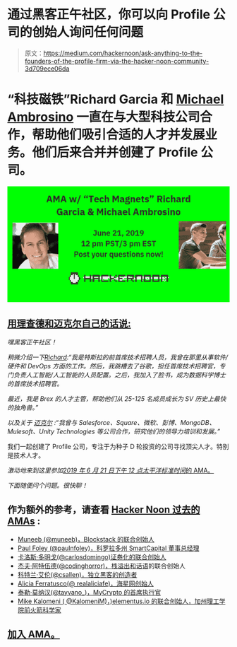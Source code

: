 # 通过黑客正午社区，你可以向 Profile 公司的创始人询问任何问题

> 原文：<https://medium.com/hackernoon/ask-anything-to-the-founders-of-the-profile-firm-via-the-hacker-noon-community-3d709ece06da>

# “科技磁铁”Richard Garcia 和 [Michael Ambrosino](https://www.linkedin.com/in/michael-ambrosino/) 一直在与大型科技公司合作，帮助他们吸引合适的人才并发展业务。他们后来合并并创建了 Profile 公司。

![](img/b44b452895e59eca00463901fecd657f.png)

## [用理查德和迈克尔自己的话说:](https://community.hackernoon.com/t/we-are-tech-magnets-richard-garcia-michael-ambrosino-co-founders-of-the-profile-firm-where-we-focus-on-finding-top-talent-for-seed-series-d-funded-companies-ask-us-anything-06-21-19-noon/3437)

*嘿黑客正午社区！*

*稍微介绍一下*[*Richard*](https://www.linkedin.com/in/richgarcia002/)*:“我是特斯拉的前首席技术招聘人员，我曾在那里从事软件/硬件和 DevOps 方面的工作。然后，我跳槽去了谷歌，担任首席技术招聘官，专门负责人工智能/人工智能的人员配置。之后，我加入了脸书，成为数据科学博士的首席技术招聘官。*

*最近，我是 Brex 的人才主管，帮助他们从 25-125 名成员成长为 SV 历史上最快的独角兽。”*

*以及关于* [*迈克尔*](https://www.linkedin.com/in/michael-ambrosino/) *:“我曾与 Salesforce、Square、微软、彭博、MongoDB、Mulesoft、Unity Technologies 等公司合作，研究他们的领导力培训和发展。”*

我们一起创建了 Profile 公司，专注于为种子 D 轮投资的公司寻找顶尖人才。特别是技术人才。

*激动地来到这里参加*[*2019 年 6 月 21 日下午 12 点太平洋标准时间*的 AMA。](https://community.hackernoon.com/t/we-are-tech-magnets-richard-garcia-michael-ambrosino-co-founders-of-the-profile-firm-where-we-focus-on-finding-top-talent-for-seed-series-d-funded-companies-ask-us-anything-06-21-19-noon/3437)

*下面随便问个问题。很快聊！*

## 作为额外的参考，请查看 [Hacker Noon 过去的 AMAs](https://community.hackernoon.com/c/ama) :

*   [Muneeb (@muneeb)，Blockstack 的联合创始人](https://community.hackernoon.com/t/im-muneeb-co-founder-of-blockstack-ask-me-anything-noon-pst-5-28-19/2808)
*   [Paul Foley (@paulnfoley)，科罗拉多州 SmartCapital 董事总经理](https://community.hackernoon.com/t/i-am-paul-foley-paulnfoley-managing-director-of-smartcapital-colorado-ask-me-anything-06-07-2-00-pm-mt/3161)
*   [卡洛斯·多明戈(@carlosdomingo)证券化的联合创始人](https://community.hackernoon.com/t/i-m-carlos-co-founder-of-securitize-ask-me-anything-noon-pst-5-31-19/2912)
*   [杰夫·阿特伍德(@codinghorror)，栈溢出和话语](https://community.hackernoon.com/t/i-am-jeff-atwood-codinghorror-co-founder-of-stack-overflow-and-discourse-ask-me-anything-4-8-noon-pst/1800)的联合创始人
*   [科特兰·艾伦(@csallen)，独立黑客的创造者](https://community.hackernoon.com/t/im-courtland-allen-creator-of-indie-hackers-ask-me-anything-thu-apr-18-noon-pst/1945)
*   [Alicia Ferratusco(@ realaliciafe)，海星网创始人](https://community.hackernoon.com/t/i-am-alicia-ferratusco-realaliciafe-founder-of-starfish-network-ask-me-anything-5-9-noon-pst/2417)
*   [泰勒·莫纳汉(@tayvano_)，MyCrypto 的首席执行官](https://community.hackernoon.com/t/im-taylor-monahan-ceo-of-mycrypto-ask-me-anything-5-16-12pm-pst/2597)
*   [Mike Kalomeni ( @KalomeniM)，)elementus.io 的联合创始人，加州理工学院前火箭科学家](https://community.hackernoon.com/t/i-am-mike-kalomeni-kalomenim-cofounder-of-elementus-io-and-former-rocket-scientist-at-caltech-ask-me-anything-05-23-12pm-pst/2721)

## [加入 AMA。](https://community.hackernoon.com/t/we-are-tech-magnets-richard-garcia-michael-ambrosino-co-founders-of-the-profile-firm-where-we-focus-on-finding-top-talent-for-seed-series-d-funded-companies-ask-us-anything-06-21-19-noon/3437)
